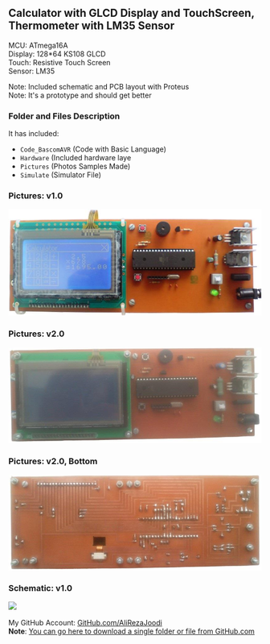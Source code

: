 ## Calculator with GLCD Display and TouchScreen, Thermometer with LM35 Sensor	   

MCU:		ATmega16A     
Display:	128*64 KS108 GLCD   
Touch:		Resistive Touch Screen  
Sensor:     	LM35  

Note: Included schematic and PCB layout with Proteus  
Note: It's a prototype and should get better 

### Folder and Files Description
It has included:
- `Code_BascomAVR` (Code with Basic Language)
- `Hardware` (Included hardware laye
- `Pictures` (Photos Samples Made)
- `Simulate` (Simulator File)

### Pictures: v1.0
![](Pictures/v1.0.jpg)

### Pictures: v2.0
![](Pictures/v2.0.jpg)

### Pictures: v2.0, Bottom
![](Pictures/v2.0_Bottom.jpg)

### Schematic: v1.0
![](Hardware/v1.0.png)

My GitHub Account: [GitHub.com/AliRezaJoodi](https://github.com/AliRezaJoodi)  
**Note**: [You can go here to download a single folder or file from GitHub.com](https://minhaskamal.github.io/DownGit/#/home)

